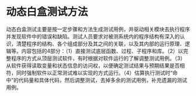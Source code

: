 # 动态白盒测试方法

动态白盒测试主要是按一定步骤和方法生成测试用例，并驱动相关模块去执行程序并发现软件中的错误和缺陷。测试人员要求对被测系统内的程序结构有深入的认识，清楚程序的结构、各个组成部分及其之间的关联，以及其内部的运行原理、逻辑等。内容包括的4部分：（1）直接测试底层函数、过程、子程序和库。（2）以完整程序的方式从顶层测试软件，有时根据对软件运行的了解调整测试用例。（3）从软件获得读取变量和状态信息的访问权，以便确定测试结果与预期结果是否相符，同时强制软件以正常测试难以实现的方式运行。（4）估算执行测试时“命中”的代码量和具体代码，然后调整测试，去掉多余的测试用例，补充遗漏的测试用例。